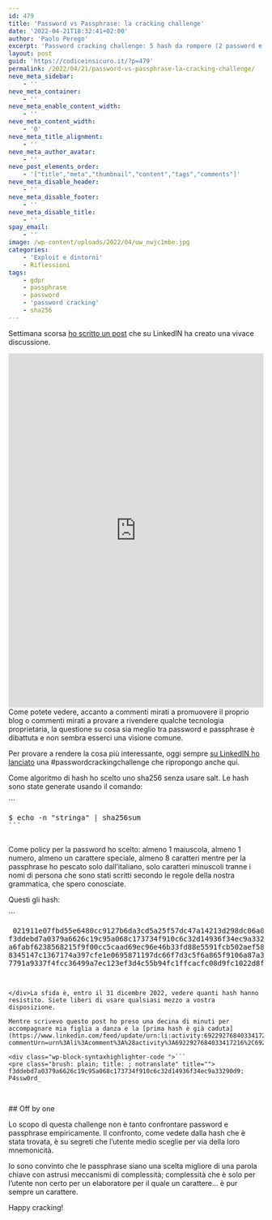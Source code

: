 ```yaml
---
id: 479
title: 'Password vs Passphrase: la cracking challenge'
date: '2022-04-21T18:32:41+02:00'
author: 'Paolo Perego'
excerpt: 'Password cracking challenge: 5 hash da rompere (2 password e 3 passphrase). Quale hash resisterà più a lungo?'
layout: post
guid: 'https://codiceinsicuro.it/?p=479'
permalink: /2022/04/21/password-vs-passphrase-la-cracking-challenge/
neve_meta_sidebar:
    - ''
neve_meta_container:
    - ''
neve_meta_enable_content_width:
    - ''
neve_meta_content_width:
    - '0'
neve_meta_title_alignment:
    - ''
neve_meta_author_avatar:
    - ''
neve_post_elements_order:
    - '["title","meta","thumbnail","content","tags","comments"]'
neve_meta_disable_header:
    - ''
neve_meta_disable_footer:
    - ''
neve_meta_disable_title:
    - ''
spay_email:
    - ''
image: /wp-content/uploads/2022/04/uw_nwjc1mbe.jpg
categories:
    - 'Exploit e dintorni'
    - Riflessioni
tags:
    - gdpr
    - passphrase
    - password
    - 'password cracking'
    - sha256
---
```


Settimana scorsa [ho scritto un post](https://codiceinsicuro.it/2022/04/16/non-mettete-regole-troppo-complesse-alle-vostre-password/) che su LinkedIN ha creato una vivace discussione.

<iframe allowfullscreen="" frameborder="0" height="698" loading="lazy" src="https://www.linkedin.com/embed/feed/update/urn:li:share:6921032253057724416" title="Embedded post" width="504"></iframe>Come potete vedere, accanto a commenti mirati a promuovere il proprio blog o commenti mirati a provare a rivendere qualche tecnologia proprietaria, la questione su cosa sia meglio tra password e passphrase è dibattuta e non sembra esserci una visione comune.

Per provare a rendere la cosa più interessante, oggi sempre [su LinkedIN ho lanciato](https://www.linkedin.com/posts/paolo-perego_non-mettete-regole-troppo-complesse-alle-activity-6922927684033417216-yz2F?utm_source=linkedin_share&utm_medium=member_desktop_web) una #passwordcrackingchallenge che ripropongo anche qui.

Come algoritmo di hash ho scelto uno sha256 senza usare salt. Le hash sono state generate usando il comando:

<div class="wp-block-syntaxhighlighter-code ">```
<pre class="brush: bash; title: ; notranslate" title="">
$ echo -n "stringa" | sha256sum
```

</div>Come policy per la password ho scelto: almeno 1 maiuscola, almeno 1 numero, almeno un carattere speciale, almeno 8 caratteri mentre per la passphrase ho pescato solo dall’italiano, solo caratteri minuscoli tranne i nomi di persona che sono stati scritti secondo le regole della nostra grammatica, che spero conosciate.

Questi gli hash:

<div class="wp-block-syntaxhighlighter-code ">```
<pre class="brush: bash; title: ; notranslate" title="">
 021911e07fbd55e6480cc9127b6da3cd5a25f57dc47a14213d298dc06a082a4f (Password di 13 caratteri)
f3ddebd7a0379a6626c19c95a068c173734f910c6c32d14936f34ec9a33290d9 (Password di 9 caratteri)
a6fabf6238568215f9f00cc5caad69ec96e46b33fd88e5591fcb502aef58fd44 (Passphrase di 4 parole italiane (frase di senso compiuto))
8345147c1367174a397cfe1e0695871197dc66f7d3c5f6a865f9106a87a34b3e (Passphrase di 4 parole italiane (frase non di senso compiuto))
7791a9337f4fcc36499a7ec123ef3d4c55b94fc1ffcacfc08d9fc1022d8f39e7 (Passphrase di 11 parole italiane (frase di senso compiuto, presa da una canzone))

```

</div>La sfida è, entro il 31 dicembre 2022, vedere quanti hash hanno resistito. Siete liberi di usare qualsiasi mezzo a vostra disposizione.

Mentre scrivevo questo post ho preso una decina di minuti per accompagnare mia figlia a danza e la [prima hash è già caduta](https://www.linkedin.com/feed/update/urn:li:activity:6922927684033417216?commentUrn=urn%3Ali%3Acomment%3A%28activity%3A6922927684033417216%2C6922939189579628544%29):

<div class="wp-block-syntaxhighlighter-code ">```
<pre class="brush: plain; title: ; notranslate" title="">
f3ddebd7a0379a6626c19c95a068c173734f910c6c32d14936f34ec9a33290d9: P4ssw0rd_
```

</div>## Off by one

Lo scopo di questa challenge non è tanto confrontare password e passphrase empiricamente. Il confronto, come vedete dalla hash che è stata trovata, è su segreti che l’utente medio sceglie per via della loro mnemonicità.

Io sono convinto che le passphrase siano una scelta migliore di una parola chiave con astrusi meccanismi di complessità; complessità che è solo per l’utente non certo per un elaboratore per il quale un carattere… è pur sempre un carattere.

Happy cracking!